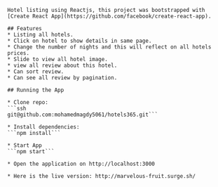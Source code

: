 ```## Hotels365
Hotel listing using Reactjs, this project was bootstrapped with [Create React App](https://github.com/facebook/create-react-app).

## Features
* Listing all hotels.
* Click on hotel to show details in same page.
* Change the number of nights and this will reflect on all hotels prices.
* Slide to view all hotel image.
* view all review about this hotel.
* Can sort review.
* Can see all review by pagination.

## Running the App

* Clone repo:
```ssh
git@github.com:mohamedmagdy5061/hotels365.git```

* Install dependencies:
```npm install```

* Start App
```npm start```

* Open the application on http://localhost:3000

* Here is the live version: http://marvelous-fruit.surge.sh/